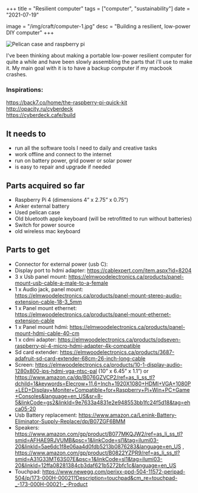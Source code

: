 +++
title = "Resilient computer"
tags = ["computer", "sustainability"]
date = "2021-07-19"

image = "/img/craft/computer-1.jpg"
desc = "Building a resilient, low-power DIY computer"
+++

![Pelican case and raspberry pi](/img/craft/computer-1.jpg)

I've been thinking about making a portable low-power resilient computer for
quite a while and have been slowly assembling the parts that i'll use to make it.
My main goal with it is to have a backup computer if my macbook crashes.

### Inspirations:
https://back7.co/home/the-raspberry-pi-quick-kit  
http://opacity.ru/cyberdeck  
https://cyberdeck.cafe/build

## It needs to
- run all the software tools I need to daily and creative tasks
- work offline and connect to the internet
- run on battery power, grid power or solar power
- is easy to repair and upgrade if needed

## Parts acquired so far
- Raspberry Pi 4 (dimensions 4” x 2.75” x 0.75”)
- Anker external battery
- Used pelican case
- Old bluetooth apple keyboard (will be retrofitted to run without batteries)
- Switch for power source
- old wireless mac keyboard

## Parts to get
- Connector for external power (usb C):
- Display port to hdmi adapter: https://cablexpert.com/item.aspx?id=8204
- 3 x Usb panel mount: https://elmwoodelectronics.ca/products/panel-mount-usb-cable-a-male-to-a-female
- 1 x Audio jack, panel mount: https://elmwoodelectronics.ca/products/panel-mount-stereo-audio-extension-cable-18-3_5mm
- 1 x Panel mount ethernet: https://elmwoodelectronics.ca/products/panel-mount-ethernet-extension-cable
- 1 x Panel mount hdmi: https://elmwoodelectronics.ca/products/panel-mount-hdmi-cable-40-cm
- 1 x cdmi adapter: https://elmwoodelectronics.ca/products/odseven-raspberry-pi-4-micro-hdmi-adapter-4k-compatible
- Sd card extender: https://elmwoodelectronics.ca/products/3687-adafruit-sd-card-extender-68cm-26-inch-long-cable
- Screen: https://elmwoodelectronics.ca/products/10-1-display-audio-1280x800-ips-hdmi-vga-ntsc-pal (10” x 6.45” x 1.1”)
or https://www.amazon.ca/dp/B076GZVCP2/ref=as_li_ss_tl?dchild=1&keywords=Elecrow+11.6+Inch+1920X1080+HDMI+VGA+1080P+LED+Display+Moniter+Compatible+for+Raspberry+Pi+Win+PC+Game+Consoles&language=en_US&sr=8-5&linkCode=gs2&linkId=9e7633a4831e2e948553bb1fc24f5d18&tag=ehca05-20
- Usb Battery replacement: https://www.amazon.ca/Lenink-Battery-Eliminator-Supply-Replace/dp/B07ZGF6BMM
- Speakers: https://www.amazon.com/gp/product/B077MKQJW2/ref=as_li_ss_tl?smid=AFHAE9RJVUMB&psc=1&linkCode=sl1&tag=ilumi03-20&linkId=5ae6dc1f8e06aa4d0fdb5213b0876283&language=en_US , https://www.amazon.com/gp/product/B0822YZPR9/ref=as_li_ss_tl?smid=A31G33MT63S07E&psc=1&linkCode=sl1&tag=ilumi03-20&linkId=12ffa08281384cb3daf621b5272bfc1c&language=en_US
- Touchpad: https://www.newegg.com/perixx-ppd-504-11572-peripad-504/p/173-000H-00021?Description=touchpad&cm_re=touchpad-_-173-000H-00021-_-Product
